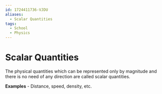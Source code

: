 ```yaml
---
id: 1724411736-VJDU
aliases:
  - Scalar Quantities
tags:
  - School
  - Physics
---
```


# Scalar Quantities
The physical quantities which can be represented only by magnitude and there is no need of any direction are called scalar quantities.

**Examples** - Distance, speed, density, etc.
